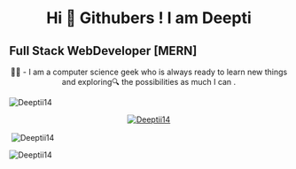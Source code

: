 

<h1 align="center">Hi 👋 Githubers ! I am Deepti</h1>
<h2> Full Stack WebDeveloper [MERN] </h2>

<p align="center">👩‍🎓 - I am a computer science geek who is always ready to learn new things and exploring🔍 the possibilities as much I can .</p>
<p align="left"> <img src="https://komarev.com/ghpvc/?username=Deeptii14&label=Profile%20views&color=0e75b6&style=flat"alt="Deeptii14" /></p>

<p align="center"> <a href="https://github.com/ryo-ma/github-profile-trophy"><img src="https://github-profile-trophy.vercel.app/?username=Deeptii14" alt="Deeptii14" /></a></p>

<p>&nbsp;<img align="center" src="https://github-readme-stats.vercel.app/api?username=Deeptii14&show_icons=true&locale=en" alt="Deeptii14" /></p>

<p><img align="center" src="https://github-readme-streak-stats.herokuapp.com/?user=Deeptii14&" alt="Deeptii14" /></p>

